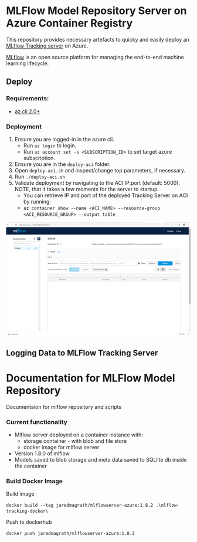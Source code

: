 # MLFlow Model Repository Server on Azure Container Registry
This repository provides necessary artefacts to quicky and easily deploy an [MLflow Tracking server](https://mlflow.org/docs/latest/tracking.html) on Azure. 

[MLflow](https://mlflow.org/docs/latest/index.html) is an open source platform for managing the end-to-end machine learning lifecycle.

## Deploy

### Requirements: 
- [az cli 2.0+](https://docs.microsoft.com/en-us/cli/azure/install-azure-cli?view=azure-cli-latest)

### Deployment
1. Ensure you are logged-in in the azure cli. 
   - Run `az login` to login.
   - Run `az account set -s <SUBSCRIPTION_ID>` to set target azure subscription.
2. Ensure you are in the `deploy-aci` folder.
3. Open `deploy-aci.sh` and inspect/change top parameters, if necessary.
4. Run `./deploy-aci.sh`
5. Validate deployment by navigating to the ACI IP:port (default: 5000). NOTE, that it takes a few moments for the server to startup.
   - You can retrieve IP and port of the deployed Tracking Server on ACI by running: 
   - `az container show --name <ACI_NAME> --resource-group <ACI_RESOURCE_GROUP> --output table`

![ACI Deployment](./images/mlflow-aci-deployment.PNG)

## Logging Data to MLFlow Tracking Server


# Documentation for MLFlow Model Repository 
Documentaion for mlflow repository and scripts

### Current functionality 
* Mlflow server deployed on a container instance with:
    * storage container - with blob and file store
    * docker image for mlflow server
* Version 1.8.0 of mlflow 
* Models saved to blob storage and meta data saved to SQLlite db inside the container


###  Build Docker Image

Build image

```
docker build --tag jaredmagrath/mlflowserver-azure:1.8.2 .\mlflow-tracking-docker\
```

Push to dockerhub

```
docker push jaredmagrath/mlflowserver-azure:1.8.2
```
